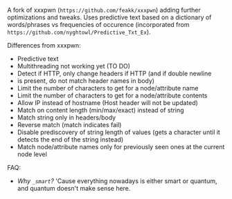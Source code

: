 A fork of xxxpwn (`https://github.com/feakk/xxxpwn`) adding further optimizations and tweaks. Uses predictive text based on a dictionary of words/phrases vs frequencies of occurence (incorporated from `https://github.com/nyghtowl/Predictive_Txt_Ex`).

Differences from xxxpwn:
  * Predictive text
  * Multithreading not working yet (TO DO)
  * Detect if HTTP, only change headers if HTTP (and if double newline
  * is present, do not match header names in body)
  * Limit the number of characters to get for a node/attribute name
  * Limit the number of characters to get for a node/attribute contents
  * Allow IP instead of hostname (Host header will not be updated)
  * Match on content length (min/max/exact) instead of string
  * Match string only in headers/body
  * Reverse match (match indicates fail)
  * Disable prediscovery of string length of values (gets a character until it detects the end of the string instead)
  * Match node/attribute names only for previously seen ones at the current node level

FAQ:
  * *Why `_smart`?* 'Cause everything nowadays is either smart or quantum, and quantum doesn't make sense here.
